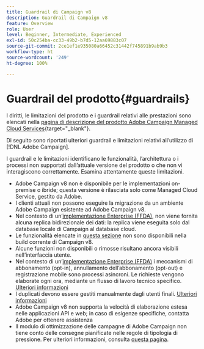 ```yaml
---
title: Guardrail di Campaign v8
description: Guardrail di Campaign v8
feature: Overview
role: User
level: Beginner, Intermediate, Experienced
exl-id: 50c254ba-cc33-49b2-b7d5-12aa69883c07
source-git-commit: 2ce1ef1e935080a66452c31442f745891b9ab9b3
workflow-type: ht
source-wordcount: '249'
ht-degree: 100%

---
```


# Guardrail del prodotto{#guardrails}

I diritti, le limitazioni del prodotto e i guardrail relativi alle prestazioni sono elencati nella [pagina di descrizione del prodotto Adobe Campaign Managed Cloud Services](https://helpx.adobe.com/it/legal/product-descriptions/adobe-campaign-managed-cloud-services.html){target=&quot;_blank&quot;}.

Di seguito sono riportati ulteriori guardrail e limitazioni relativi all’utilizzo di [!DNL Adobe Campaign].

I guardrail e le limitazioni identificano le funzionalità, l’architettura o i processi non supportati dall’attuale versione del prodotto o che non vi interagiscono correttamente. Esamina attentamente queste limitazioni.

* Adobe Campaign v8 non è disponibile per le implementazioni on-premise o ibride; questa versione è rilasciata solo come Managed Cloud Service, gestito da Adobe.
* I clienti attuali non possono eseguire la migrazione da un ambiente Adobe Campaign esistente ad Adobe Campaign v8.
* Nel contesto di un’[implementazione Enterprise (FFDA)](../architecture/enterprise-deployment.md), non viene fornita alcuna replica bidirezionale dei dati: la replica viene eseguita solo dal database locale di Campaign al database cloud.
* Le funzionalità elencate in [questa sezione](v7-to-v8.md#gs-unavailable-features) non sono disponibili nella build corrente di Campaign v8.
* Alcune funzioni non disponibili o rimosse risultano ancora visibili nell’interfaccia utente.
* Nel contesto di un’[implementazione Enterprise (FFDA)](../architecture/enterprise-deployment.md) i meccanismi di abbonamento (opt-in), annullamento dell’abbonamento (opt-out) e registrazione mobile sono processi asincroni. Le richieste vengono elaborate ogni ora, mediante un flusso di lavoro tecnico specifico. [Ulteriori informazioni](../architecture/replication.md#tech-wf)
* I duplicati devono essere gestiti manualmente dagli utenti finali. [Ulteriori informazioni](../architecture/keys.md)
* Adobe Campaign v8 non supporta la velocità di elaborazione estesa nelle applicazioni API e web; in caso di esigenze specifiche, contatta Adobe per ottenere assistenza
* Il modulo di ottimizzazione delle campagne di Adobe Campaign non tiene conto delle consegne pianificate nelle regole di tipologia di pressione. Per ulteriori informazioni, consulta [questa pagina](https://experienceleague.adobe.com/docs/campaign/automation/campaign-optimization/pressure-rules.html?lang=it).